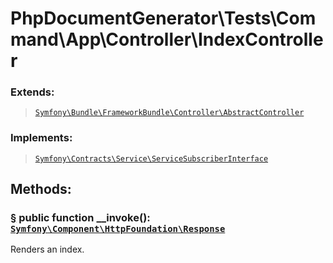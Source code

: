 # PhpDocumentGenerator\Tests\Command\App\Controller\IndexController

### Extends:

> [`Symfony\Bundle\FrameworkBundle\Controller\AbstractController`](https://symfony.com/doc/current/index.html)

### Implements:

> [`Symfony\Contracts\Service\ServiceSubscriberInterface`](https://symfony.com/doc/current/index.html)

## Methods:

### <a href="#method-__invoke" id="method-__invoke">§</a> public function __invoke(): [`Symfony\Component\HttpFoundation\Response`](https://symfony.com/doc/current/index.html)

Renders an index.
